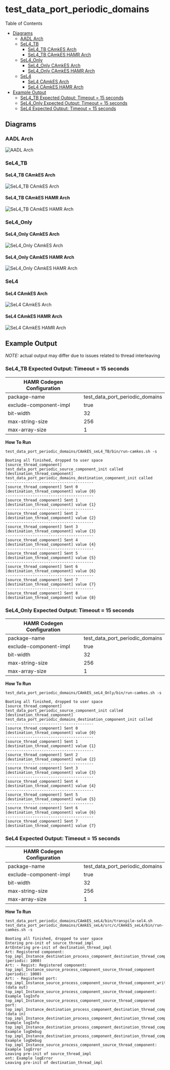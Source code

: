 # test_data_port_periodic_domains

 Table of Contents
  * [Diagrams](#diagrams)
    * [AADL Arch](#aadl-arch)
    * [SeL4_TB](#sel4_tb)
      * [SeL4_TB CAmkES Arch](#sel4_tb-camkes-arch)
      * [SeL4_TB CAmkES HAMR Arch](#sel4_tb-camkes-hamr-arch)
    * [SeL4_Only](#sel4_only)
      * [SeL4_Only CAmkES Arch](#sel4_only-camkes-arch)
      * [SeL4_Only CAmkES HAMR Arch](#sel4_only-camkes-hamr-arch)
    * [SeL4](#sel4)
      * [SeL4 CAmkES Arch](#sel4-camkes-arch)
      * [SeL4 CAmkES HAMR Arch](#sel4-camkes-hamr-arch)
  * [Example Output](#example-output)
    * [SeL4_TB Expected Output: Timeout = 15 seconds](#sel4_tb-expected-output-timeout--15-seconds)
    * [SeL4_Only Expected Output: Timeout = 15 seconds](#sel4_only-expected-output-timeout--15-seconds)
    * [SeL4 Expected Output: Timeout = 15 seconds](#sel4-expected-output-timeout--15-seconds)

## Diagrams
### AADL Arch
![AADL Arch](diagrams/aadl-arch.png)

### SeL4_TB
#### SeL4_TB CAmkES Arch
![SeL4_TB CAmkES Arch](diagrams/CAmkES-arch-SeL4_TB.svg)

#### SeL4_TB CAmkES HAMR Arch
![SeL4_TB CAmkES HAMR Arch](diagrams/CAmkES-HAMR-arch-SeL4_TB.svg)

### SeL4_Only
#### SeL4_Only CAmkES Arch
![SeL4_Only CAmkES Arch](diagrams/CAmkES-arch-SeL4_Only.svg)

#### SeL4_Only CAmkES HAMR Arch
![SeL4_Only CAmkES HAMR Arch](diagrams/CAmkES-HAMR-arch-SeL4_Only.svg)

### SeL4
#### SeL4 CAmkES Arch
![SeL4 CAmkES Arch](diagrams/CAmkES-arch-SeL4.svg)

#### SeL4 CAmkES HAMR Arch
![SeL4 CAmkES HAMR Arch](diagrams/CAmkES-HAMR-arch-SeL4.svg)

## Example Output
*NOTE:* actual output may differ due to issues related to thread interleaving
### SeL4_TB Expected Output: Timeout = 15 seconds

  |HAMR Codegen Configuration| |
  |--|--|
  | package-name | test_data_port_periodic_domains |
  | exclude-component-impl | true |
  | bit-width | 32 |
  | max-string-size | 256 |
  | max-array-size | 1 |


  **How To Run**
  ```
  test_data_port_periodic_domains/CAmkES_seL4_TB/bin/run-camkes.sh -s
  ```

  ```
  Booting all finished, dropped to user space
  [source_thread_component] test_data_port_periodic_source_component_init called
  [destination_thread_component] test_data_port_periodic_domains_destination_component_init called
  ---------------------------------------
  [source_thread_component] Sent 0
  [destination_thread_component] value {0}
  ---------------------------------------
  [source_thread_component] Sent 1
  [destination_thread_component] value {1}
  ---------------------------------------
  [source_thread_component] Sent 2
  [destination_thread_component] value {2}
  ---------------------------------------
  [source_thread_component] Sent 3
  [destination_thread_component] value {3}
  ---------------------------------------
  [source_thread_component] Sent 4
  [destination_thread_component] value {4}
  ---------------------------------------
  [source_thread_component] Sent 5
  [destination_thread_component] value {5}
  ---------------------------------------
  [source_thread_component] Sent 6
  [destination_thread_component] value {6}
  ---------------------------------------
  [source_thread_component] Sent 7
  [destination_thread_component] value {7}
  ---------------------------------------
  [source_thread_component] Sent 8
  [destination_thread_component] value {8}

  ```

### SeL4_Only Expected Output: Timeout = 15 seconds

  |HAMR Codegen Configuration| |
  |--|--|
  | package-name | test_data_port_periodic_domains |
  | exclude-component-impl | true |
  | bit-width | 32 |
  | max-string-size | 256 |
  | max-array-size | 1 |


  **How To Run**
  ```
  test_data_port_periodic_domains/CAmkES_seL4_Only/bin/run-camkes.sh -s
  ```

  ```
  Booting all finished, dropped to user space
  [source_thread_component] test_data_port_periodic_source_component_init called
  [destination_thread_component] test_data_port_periodic_domains_destination_component_init called
  ---------------------------------------
  [source_thread_component] Sent 0
  [destination_thread_component] value {0}
  ---------------------------------------
  [source_thread_component] Sent 1
  [destination_thread_component] value {1}
  ---------------------------------------
  [source_thread_component] Sent 2
  [destination_thread_component] value {2}
  ---------------------------------------
  [source_thread_component] Sent 3
  [destination_thread_component] value {3}
  ---------------------------------------
  [source_thread_component] Sent 4
  [destination_thread_component] value {4}
  ---------------------------------------
  [source_thread_component] Sent 5
  [destination_thread_component] value {5}
  ---------------------------------------
  [source_thread_component] Sent 6
  [destination_thread_component] value {6}
  ---------------------------------------
  [source_thread_component] Sent 7
  [destination_thread_component] value {7}

  ```

### SeL4 Expected Output: Timeout = 15 seconds

  |HAMR Codegen Configuration| |
  |--|--|
  | package-name | test_data_port_periodic_domains |
  | exclude-component-impl | true |
  | bit-width | 32 |
  | max-string-size | 256 |
  | max-array-size | 1 |


  **How To Run**
  ```
  test_data_port_periodic_domains/CAmkES_seL4/bin/transpile-sel4.sh
  test_data_port_periodic_domains/CAmkES_seL4/src/c/CAmkES_seL4/bin/run-camkes.sh -s
  ```

  ```
  Booting all finished, dropped to user space
  Entering pre-init of source_thread_impl
  ArtEntering pre-init of destination_thread_impl
  Art: Registered component: top_impl_Instance_destination_process_component_destination_thread_component (periodic: 1000)
  Art: - Regist: Registered component: top_impl_Instance_source_process_component_source_thread_component (periodic: 1000)
  Art: - Registered port: top_impl_Instance_source_process_component_source_thread_component_write_port (data out)
  top_impl_Instance_source_process_component_source_thread_component: Example logInfo
  top_impl_Instance_source_process_component_source_thread_compoered port: top_impl_Instance_destination_process_component_destination_thread_component_read_port (data in)
  top_impl_Instance_destination_process_component_destination_thread_component: Example logInfo
  top_impl_Instance_destination_process_component_destination_thread_component: Example logDebug
  top_impl_Instance_destination_process_component_destination_thread_componnent: Example logDebug
  top_impl_Instance_source_process_component_source_thread_component: Example logError
  Leaving pre-init of source_thread_impl
  ent: Example logError
  Leaving pre-init of destination_thread_impl

  ```